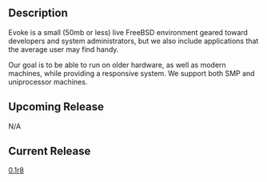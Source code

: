 ## Description ##
Evoke is a small (50mb or less) live FreeBSD environment geared toward developers and system administrators, but we also include applications that the average user may find handy.

Our goal is to be able to run on older hardware, as well as modern machines, while providing a responsive system. We support both SMP and uniprocessor machines.

## Upcoming Release ##

N/A

## Current Release ##

[0.1r8](Release01.md)